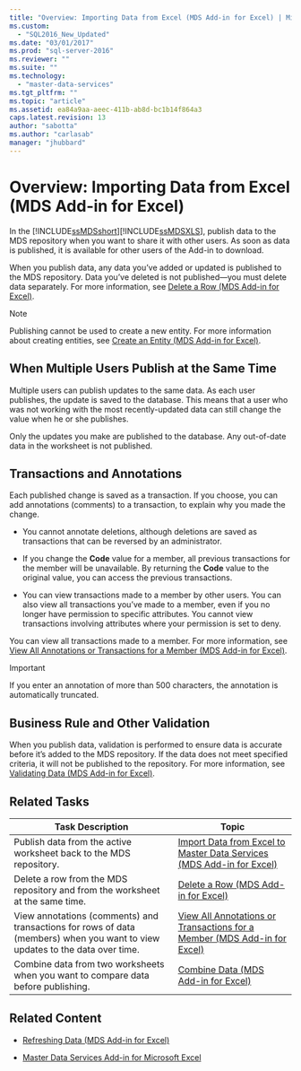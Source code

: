 ```yaml
---
title: "Overview: Importing Data from Excel (MDS Add-in for Excel) | Microsoft Docs"
ms.custom: 
  - "SQL2016_New_Updated"
ms.date: "03/01/2017"
ms.prod: "sql-server-2016"
ms.reviewer: ""
ms.suite: ""
ms.technology: 
  - "master-data-services"
ms.tgt_pltfrm: ""
ms.topic: "article"
ms.assetid: ea84a9aa-aeec-411b-ab8d-bc1b14f864a3
caps.latest.revision: 13
author: "sabotta"
ms.author: "carlasab"
manager: "jhubbard"
---
```

# Overview: Importing Data from Excel (MDS Add-in for Excel)
  In the [!INCLUDE[ssMDSshort](../../includes/ssmdsshort-md.md)][!INCLUDE[ssMDSXLS](../../includes/ssmdsxls-md.md)], publish data to the MDS repository when you want to share it with other users. As soon as data is published, it is available for other users of the Add-in to download.  
  
 When you publish data, any data you’ve added or updated is published to the MDS repository. Data you’ve deleted is not published—you must delete data separately. For more information, see [Delete a Row &#40;MDS Add-in for Excel&#41;](../../master-data-services/microsoft-excel-add-in/delete-a-row-mds-add-in-for-excel.md).  
  
> [!NOTE]  
>  Publishing cannot be used to create a new entity. For more information about creating entities, see [Create an Entity &#40;MDS Add-in for Excel&#41;](../../master-data-services/microsoft-excel-add-in/create-an-entity-mds-add-in-for-excel.md).  
  
## When Multiple Users Publish at the Same Time  
 Multiple users can publish updates to the same data. As each user publishes, the update is saved to the database. This means that a user who was not working with the most recently-updated data can still change the value when he or she publishes.  
  
 Only the updates you make are published to the database. Any out-of-date data in the worksheet is not published.  
  
## Transactions and Annotations  
 Each published change is saved as a transaction. If you choose, you can add annotations (comments) to a transaction, to explain why you made the change.  
  
-   You cannot annotate deletions, although deletions are saved as transactions that can be reversed by an administrator.  
  
-   If you change the **Code** value for a member, all previous transactions for the member will be unavailable. By returning the **Code** value to the original value, you can access the previous transactions.  
  
-   You can view transactions made to a member by other users. You can also view all transactions you’ve made to a member, even if you no longer have permission to specific attributes. You cannot view transactions involving attributes where your permission is set to deny.  
  
 You can view all transactions made to a member. For more information, see [View All Annotations or Transactions for a Member &#40;MDS Add-in for Excel&#41;](../../master-data-services/microsoft-excel-add-in/view-all-annotations-or-transactions-for-a-member-mds-add-in-for-excel.md).  
  
> [!IMPORTANT]  
>  If you enter an annotation of more than 500 characters, the annotation is automatically truncated.  
  
## Business Rule and Other Validation  
 When you publish data, validation is performed to ensure data is accurate before it’s added to the MDS repository. If the data does not meet specified criteria, it will not be published to the repository. For more information, see [Validating Data &#40;MDS Add-in for Excel&#41;](../../master-data-services/microsoft-excel-add-in/validating-data-mds-add-in-for-excel.md).  
  
## Related Tasks  
  
|Task Description|Topic|  
|----------------------|-----------|  
|Publish data from the active worksheet back to the MDS repository.|[Import Data from Excel to Master Data Services &#40;MDS Add-in for Excel&#41;](../../master-data-services/microsoft-excel-add-in/import-data-from-excel-to-master-data-services-mds-add-in-for-excel.md)|  
|Delete a row from the MDS repository and from the worksheet at the same time.|[Delete a Row &#40;MDS Add-in for Excel&#41;](../../master-data-services/microsoft-excel-add-in/delete-a-row-mds-add-in-for-excel.md)|  
|View annotations (comments) and transactions for rows of data (members) when you want to view updates to the data over time.|[View All Annotations or Transactions for a Member &#40;MDS Add-in for Excel&#41;](../../master-data-services/microsoft-excel-add-in/view-all-annotations-or-transactions-for-a-member-mds-add-in-for-excel.md)|  
|Combine data from two worksheets when you want to compare data before publishing.|[Combine Data &#40;MDS Add-in for Excel&#41;](../../master-data-services/microsoft-excel-add-in/combine-data-mds-add-in-for-excel.md)|  

  
## Related Content  
  
-   [Refreshing Data &#40;MDS Add-in for Excel&#41;](../../master-data-services/microsoft-excel-add-in/refreshing-data-mds-add-in-for-excel.md)  
  
-   [Master Data Services Add-in for Microsoft Excel](../../master-data-services/microsoft-excel-add-in/master-data-services-add-in-for-microsoft-excel.md)  
  
  
